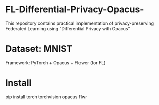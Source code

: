 # FL-Differential-Privacy-Opacus-
This repository contains practical implementation of privacy-preserving Federated Learning using  "Differential Privacy with Opacus"


# Dataset: MNIST
Framework: PyTorch + Opacus + Flower (for FL)

# Install 
pip install torch torchvision opacus flwr






